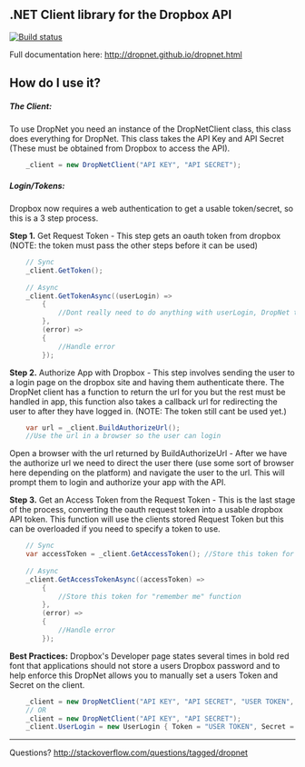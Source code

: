 ## .NET Client library for the Dropbox API

[![Build status](https://ci.appveyor.com/api/projects/status/tl7fd72m8x0m0ykv/branch/master?svg=true)](https://ci.appveyor.com/project/dkarzon/dropnet/branch/master)

Full documentation here: http://dropnet.github.io/dropnet.html

## How do I use it?

##### The Client:
To use DropNet you need an instance of the DropNetClient class, this class does everything for DropNet. This class takes the API Key and API Secret (These must be obtained from Dropbox to access the API).

```csharp
    _client = new DropNetClient("API KEY", "API SECRET");
```
 

##### Login/Tokens:
Dropbox now requires a web authentication to get a usable token/secret, so this is a 3 step process.

**Step 1.** Get Request Token - This step gets an oauth token from dropbox (NOTE: the token must pass the other steps before it can be used)

```csharp
    // Sync
    _client.GetToken();
    
    // Async
    _client.GetTokenAsync((userLogin) =>
        {
            //Dont really need to do anything with userLogin, DropNet takes care of it for now
        },
        (error) =>
        {
            //Handle error
        });
```

**Step 2.** Authorize App with Dropbox - This step involves sending the user to a login page on the dropbox site and having them authenticate there. The DropNet client has a function to return the url for you but the rest must be handled in app, this function also takes a callback url for redirecting the user to after they have logged in. (NOTE: The token still cant be used yet.)

```csharp
    var url = _client.BuildAuthorizeUrl();
    //Use the url in a browser so the user can login
```

Open a browser with the url returned by BuildAuthorizeUrl - After we have the authorize url we need to direct the user there (use some sort of browser here depending on the platform) and navigate the user to the url. This will prompt them to login and authorize your app with the API.

**Step 3.** Get an Access Token from the Request Token - This is the last stage of the process, converting the oauth request token into a usable dropbox API token. This function will use the clients stored Request Token but this can be overloaded if you need to specify a token to use.

```csharp
    // Sync
    var accessToken = _client.GetAccessToken(); //Store this token for "remember me" function
 
    // Async
    _client.GetAccessTokenAsync((accessToken) =>
        {
            //Store this token for "remember me" function
        },
        (error) =>
        {
            //Handle error
        });
```



**Best Practices:** Dropbox's Developer page states several times in bold red font that applications should not store a users Dropbox password and to help enforce this DropNet allows you to manually set a users Token and Secret on the client.

```csharp
    _client = new DropNetClient("API KEY", "API SECRET", "USER TOKEN", "USER SECRET");
    // OR
    _client = new DropNetClient("API KEY", "API SECRET");
    _client.UserLogin = new UserLogin { Token = "USER TOKEN", Secret = "USER SECRET" };
```

***

Questions? http://stackoverflow.com/questions/tagged/dropnet

